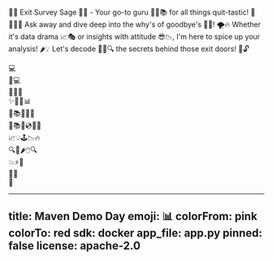 🤖💼 Exit Survey Sage 🤖💼 - Your go-to guru 🧙‍♂️📚 for all things quit-tastic! 🚪🏃‍♀️💨 Ask away and dive deep into the why's of goodbye's 🤔👋! 🌪️🔥 Whether it's data drama 📈🎭 or insights with attitude 😎📉, I'm here to spice up your analysis! 🌶️💡 Let's decode 🕵️‍♂️🔍 the secrets behind those exit doors! 🚪🔓

💻  
🤖💻  
🌟✨💾  
✨🤖💾📊  
💼📚🔥📁💼  
💼📚🔥💿📁💼  
📈💡🕹️📉🔥  
🔍🚪🌶️🖱️🔍  
💥⚡🎯  
🌟🎯  
🎯  

---
title: Maven Demo Day
emoji: 📊
colorFrom: pink
colorTo: red
sdk: docker
app_file: app.py
pinned: false
license: apache-2.0
---
